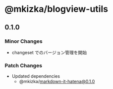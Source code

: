 # @mkizka/blogview-utils

## 0.1.0
### Minor Changes

- changeset でのバージョン管理を開始

### Patch Changes

- Updated dependencies
  - @mkizka/markdown-it-hatena@0.1.0
